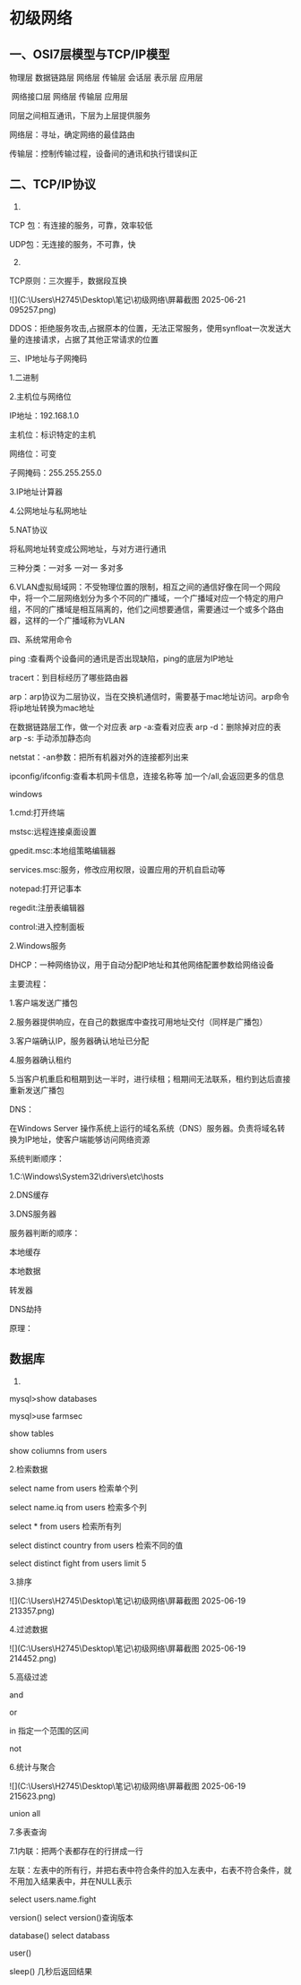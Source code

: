 # 初级网络

## 一、OSI7层模型与TCP/IP模型

物理层 数据链路层 网络层 传输层 会话层 表示层 应用层

​     网络接口层         网络层 传输层              应用层 

同层之间相互通讯，下层为上层提供服务

网络层：寻址，确定网络的最佳路由

传输层：控制传输过程，设备间的通讯和执行错误纠正

## 二、TCP/IP协议

1.

TCP 包：有连接的服务，可靠，效率较低

UDP包：无连接的服务，不可靠，快

2.

TCP原则：三次握手，数据段互换

![](C:\Users\H2745\Desktop\笔记\初级网络\屏幕截图 2025-06-21 095257.png)

DDOS：拒绝服务攻击,占据原本的位置，无法正常服务，使用synfloat一次发送大量的连接请求，占据了其他正常请求的位置

三、IP地址与子网掩码

1.二进制

2.主机位与网络位

IP地址：192.168.1.0

主机位：标识特定的主机

网络位：可变

子网掩码：255.255.255.0

3.IP地址计算器

4.公网地址与私网地址

5.NAT协议

将私网地址转变成公网地址，与对方进行通讯 

三种分类：一对多 一对一 多对多

6.VLAN虚拟局域网：不受物理位置的限制，相互之间的通信好像在同一个网段中，将一个二层网络划分为多个不同的广播域，一个广播域对应一个特定的用户组，不同的广播域是相互隔离的，他们之间想要通信，需要通过一个或多个路由器，这样的一个广播域称为VLAN

四、系统常用命令

ping :查看两个设备间的通讯是否出现缺陷，ping的底层为IP地址

tracert：到目标经历了哪些路由器

arp：arp协议为二层协议，当在交换机通信时，需要基于mac地址访问。arp命令将ip地址转换为mac地址

在数据链路层工作，做一个对应表  arp -a:查看对应表 arp -d：删除掉对应的表arp -s: 手动添加静态向

netstat：-an参数：把所有机器对外的连接都列出来

ipconfig/ifconfig:查看本机网卡信息，连接名称等 加一个/all,会返回更多的信息



windows

1.cmd:打开终端

mstsc:远程连接桌面设置

gpedit.msc:本地组策略编辑器

services.msc:服务，修改应用权限，设置应用的开机自启动等

notepad:打开记事本

regedit:注册表编辑器

control:进入控制面板

2.Windows服务

DHCP：一种网络协议，用于自动分配IP地址和其他网络配置参数给网络设备

主要流程：

1.客户端发送广播包

2.服务器提供响应，在自己的数据库中查找可用地址交付（同样是广播包）

3.客户端确认IP，服务器确认地址已分配

4.服务器确认租约

5.当客户机重启和租期到达一半时，进行续租；租期间无法联系，租约到达后直接重新发送广播包

DNS：

在Windows Server 操作系统上运行的域名系统（DNS）服务器。负责将域名转换为IP地址，使客户端能够访问网络资源

系统判断顺序：

1.C:\Windows\System32\drivers\etc\hosts

2.DNS缓存

3.DNS服务器

服务器判断的顺序：

本地缓存

本地数据

转发器

DNS劫持

原理：





## 数据库

1.

mysql>show databases

mysql>use farmsec

show tables

show coliumns from users

2.检索数据

select name from users  检索单个列

select name.iq from users 检索多个列

select * from users 检索所有列

select distinct country from users 检索不同的值

select distinct fight from users limit 5

3.排序

![](C:\Users\H2745\Desktop\笔记\初级网络\屏幕截图 2025-06-19 213357.png)

4.过滤数据

![](C:\Users\H2745\Desktop\笔记\初级网络\屏幕截图 2025-06-19 214452.png)

5.高级过滤

and

or 

in 指定一个范围的区间

not

6.统计与聚合

![](C:\Users\H2745\Desktop\笔记\初级网络\屏幕截图 2025-06-19 215623.png)

union all 

7.多表查询

7.1内联：把两个表都存在的行拼成一行

左联：左表中的所有行，并把右表中符合条件的加入左表中，右表不符合条件，就不用加入结果表中，并在NULL表示

select users.name.fight

version()     select version()查询版本

database() select databass

user()

sleep() 几秒后返回结果